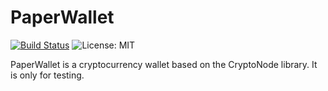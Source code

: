 # PaperWallet
[![Build Status](https://travis-ci.org/scalahub/DemoPaperWallet.svg?branch=master)](https://travis-ci.org/scalahub/DemoPaperWallet)
![License: MIT](https://img.shields.io/badge/License-MIT-blue.svg)

PaperWallet is a cryptocurrency wallet based on the CryptoNode library. It is only for testing.
